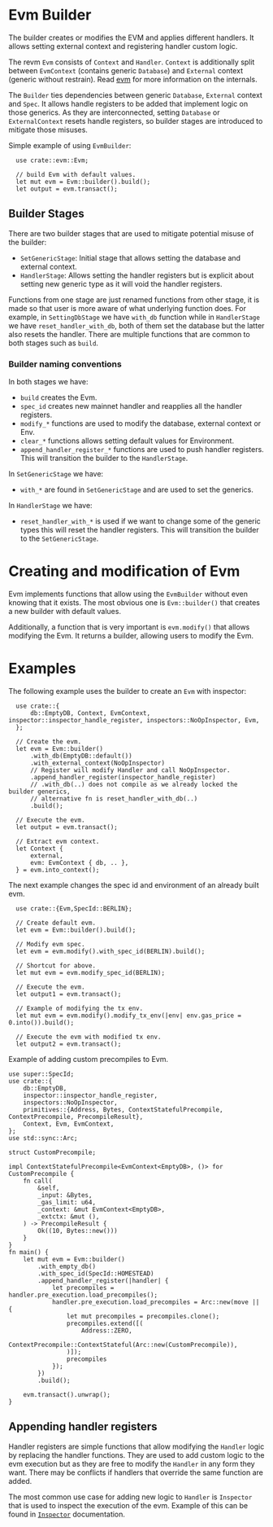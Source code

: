 
# Evm Builder

The builder creates or modifies the EVM and applies different handlers.
It allows setting external context and registering handler custom logic.

The revm `Evm` consists of `Context` and `Handler`.
`Context` is additionally split between `EvmContext` (contains generic `Database`) and `External` context (generic without restrain).
Read [evm](./evm.md) for more information on the internals.

The `Builder` ties dependencies between generic `Database`, `External` context and `Spec`.
It allows handle registers to be added that implement logic on those generics.
As they are interconnected, setting `Database` or `ExternalContext` resets handle registers, so builder stages are introduced to mitigate those misuses.

Simple example of using `EvmBuilder`:

```rust,ignore
  use crate::evm::Evm;

  // build Evm with default values.
  let mut evm = Evm::builder().build();
  let output = evm.transact();
```

## Builder Stages

There are two builder stages that are used to mitigate potential misuse of the builder:
  * `SetGenericStage`: Initial stage that allows setting the database and external context.
  * `HandlerStage`: Allows setting the handler registers but is explicit about setting new generic type as it will void the handler registers. 

Functions from one stage are just renamed functions from other stage, it is made so that user is more aware of what underlying function does.
For example, in `SettingDbStage` we have `with_db` function while in `HandlerStage` we have `reset_handler_with_db`, both of them set the database but the latter also resets the handler.
There are multiple functions that are common to both stages such as `build`.

### Builder naming conventions
In both stages we have:
  * `build` creates the Evm.
  * `spec_id` creates new mainnet handler and reapplies all the handler registers.
  * `modify_*` functions are used to modify the database, external context or Env.
  * `clear_*` functions allows setting default values for Environment.
  * `append_handler_register_*` functions are used to push handler registers.
    This will transition the builder to the `HandlerStage`.

In `SetGenericStage` we have:
  * `with_*` are found in `SetGenericStage` and are used to set the generics.

In `HandlerStage` we have:
  * `reset_handler_with_*` is used if we want to change some of the generic types this will reset the handler registers.
    This will transition the builder to the `SetGenericStage`.

# Creating and modification of Evm

Evm implements functions that allow using the `EvmBuilder` without even knowing that it exists.
The most obvious one is `Evm::builder()` that creates a new builder with default values.

Additionally, a function that is very important is `evm.modify()` that allows modifying the Evm.
It returns a builder, allowing users to modify the Evm.

# Examples
The following example uses the builder to create an `Evm` with inspector:
```rust,ignore
  use crate::{
      db::EmptyDB, Context, EvmContext, inspector::inspector_handle_register, inspectors::NoOpInspector, Evm,
  };

  // Create the evm.
  let evm = Evm::builder()
      .with_db(EmptyDB::default())
      .with_external_context(NoOpInspector)
      // Register will modify Handler and call NoOpInspector.
      .append_handler_register(inspector_handle_register)
      // .with_db(..) does not compile as we already locked the builder generics,
      // alternative fn is reset_handler_with_db(..)
      .build();
  
  // Execute the evm.
  let output = evm.transact();
  
  // Extract evm context.
  let Context {
      external,
      evm: EvmContext { db, .. },
  } = evm.into_context();
```

The next example changes the spec id and environment of an already built evm.
```rust,ignore
  use crate::{Evm,SpecId::BERLIN};

  // Create default evm.
  let evm = Evm::builder().build();

  // Modify evm spec.
  let evm = evm.modify().with_spec_id(BERLIN).build();

  // Shortcut for above.
  let mut evm = evm.modify_spec_id(BERLIN);

  // Execute the evm.
  let output1 = evm.transact();

  // Example of modifying the tx env.
  let mut evm = evm.modify().modify_tx_env(|env| env.gas_price = 0.into()).build();

  // Execute the evm with modified tx env.
  let output2 = evm.transact();
```

Example of adding custom precompiles to Evm.

```rust,ignore
use super::SpecId;
use crate::{
    db::EmptyDB,
    inspector::inspector_handle_register,
    inspectors::NoOpInspector,
    primitives::{Address, Bytes, ContextStatefulPrecompile, ContextPrecompile, PrecompileResult},
    Context, Evm, EvmContext,
};
use std::sync::Arc;

struct CustomPrecompile;

impl ContextStatefulPrecompile<EvmContext<EmptyDB>, ()> for CustomPrecompile {
    fn call(
        &self,
        _input: &Bytes,
        _gas_limit: u64,
        _context: &mut EvmContext<EmptyDB>,
        _extctx: &mut (),
    ) -> PrecompileResult {
        Ok((10, Bytes::new()))
    }
}
fn main() {
    let mut evm = Evm::builder()
        .with_empty_db()
        .with_spec_id(SpecId::HOMESTEAD)
        .append_handler_register(|handler| {
            let precompiles = handler.pre_execution.load_precompiles();
            handler.pre_execution.load_precompiles = Arc::new(move || {
                let mut precompiles = precompiles.clone();
                precompiles.extend([(
                    Address::ZERO,
                    ContextPrecompile::ContextStateful(Arc::new(CustomPrecompile)),
                )]);
                precompiles
            });
        })
        .build();

    evm.transact().unwrap();
}

```

## Appending handler registers

Handler registers are simple functions that allow modifying the `Handler` logic by replacing the handler functions.
They are used to add custom logic to the evm execution but as they are free to modify the `Handler` in any form they want.
There may be conflicts if handlers that override the same function are added.

The most common use case for adding new logic to `Handler` is `Inspector` that is used to inspect the execution of the evm.
Example of this can be found in [`Inspector`](./inspector.md) documentation.
